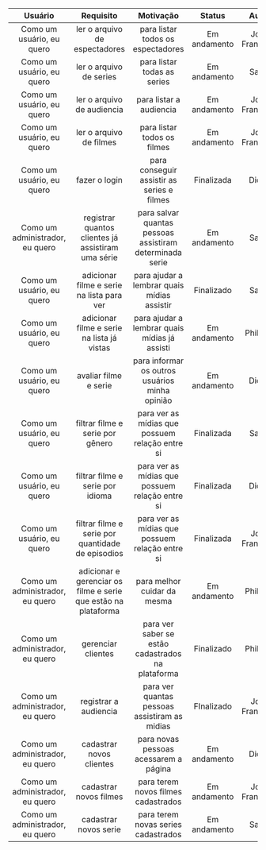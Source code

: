 | Usuário      | Requisito | Motivação     | Status | Autor |
| :----:        |    :----:   |          :----: |    :----:   |    :----:   |
| Como um usuário, eu quero      | ler o arquivo de espectadores       | para  listar todos os espectadores    |  Em andamento    |   João Francisco   |
| Como um usuário, eu quero      | ler o arquivo de series       | para  listar todas as series    |  Em andamento    |   Saulo   |
| Como um usuário, eu quero      | ler o arquivo de audiencia       | para  listar a audiencia    |  Em andamento    |   João Francisco   |
| Como um usuário, eu quero      | ler o arquivo de filmes       | para  listar todos os filmes    |  Em andamento    |   João Francisco   |
| Como um usuário, eu quero      | fazer o login      | para  conseguir assistir as series e filmes    |  Finalizada    |   Diogo   |
| Como um administrador, eu quero      | registrar quantos clientes já assistiram uma série       | para  salvar quantas pessoas assistiram determinada serie    |  Em andamento    |   Saulo   |
| Como um usuário, eu quero      | adicionar filme e serie na lista para ver       | para ajudar a lembrar quais mídias assistir    |    Finalizado   |    Saulo   |
| Como um usuário, eu quero      | adicionar filme e serie na lista já vistas       | para ajudar a lembrar quais mídias já assisti    |    Em andamento   |    Philippe   |
| Como um usuário, eu quero   | avaliar filme e serie         | para informar os outros usuários minha opinião      |    Em andamento   |    Diogo   |
| Como um usuário, eu quero   | filtrar filme e serie por gênero         | para ver as mídias que possuem relação entre si      |    Finalizada   |    Saulo   |
| Como um usuário, eu quero   | filtrar filme e serie por idioma         | para ver as mídias que possuem relação entre si      |    Finalizada   |    Diogo   |
| Como um usuário, eu quero   | filtrar filme e serie por quantidade de episodios         | para ver as mídias que possuem relação entre si      |    Finalizada   |    João Francisco   |
| Como um administrador, eu quero   | adicionar e gerenciar os filme e serie que estão na plataforma         | para melhor cuidar da mesma      |    Em andamento   |   Philippe   |
| Como um administrador, eu quero   | gerenciar clientes         | para ver saber se estão cadastrados na plataforma      |    Finalizado   |    Philippe   |
| Como um administrador, eu quero   | registrar a audiencia         | para ver quantas pessoas assistiram as midias      |    FInalizado   |    João Francisco   |
| Como um administrador, eu quero      | cadastrar novos clientes       | para  novas pessoas acessarem a página    |  Em andamento    |   Diogo   |
| Como um administrador, eu quero      | cadastrar novos filmes       | para  terem novos filmes cadastrados    |  Em andamento    |   João Francisco   |
| Como um administrador, eu quero      | cadastrar novos serie       | para  terem novas series cadastrados    |  Em andamento    |   Saulo   |




